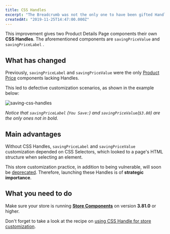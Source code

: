 ```yaml
---
title: CSS Handles
excerpt: "The Breadcrumb was not the only one to have been gifted Handles this week. `savingPriceValue` and `savingPriceLabel` also had a lucky week and gained their own CSS Handles."
createdAt: "2019-11-25T14:47:00.000Z"
---
```


This improvement gives two Product Details Page components their own **CSS Handles**. The aforementioned components are `savingPriceValue` and `savingPriceLabel` . 

## What has changed

Previously, `savingPriceLabel` and `savingPriceValue` were the only [Product Price](https://github.com/vtex-apps/store-components/blob/master/docs/ProductPrice.md) components lacking Handles. 

This led to defective customization scenarios, as shown in the example below:

![saving-css-handles](https://user-images.githubusercontent.com/52087100/69572579-2f8bd300-0fa3-11ea-989e-cc9278b595e7.png)

_Notice that `savingPriceLabel` (`You Save:`) and `savingPriceValue`(`$3.80`) are the only ones not in bold._ 

## Main advantages 

Without CSS Handles, `savingPriceLabel` and `savingPriceValue`  customization depended on CSS Selectors, which looked to a page's HTML structure when selecting an element. 

This store customization practice, in addition to being vulnerable, will soon be [deprecated](https://vtex.io/docs/releases/2019-week-43-44/css-selectors-deprecation). Therefore, launching these Handles is of **strategic importance**.

## What you need to do

Make sure your store is running [**Store Components**](https://vtex.io/docs/app/vtex.store-components) on version **3.81.0** or higher. 

Don't forget to take a look at the recipe on [using CSS Handle for store customization](https://vtex.io/docs/recipes/style/using-css-handles-for-store-customization).
